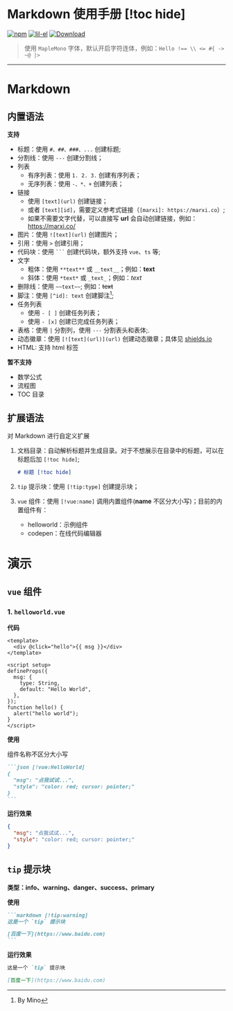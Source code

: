 # Markdown 使用手册 [!toc hide]

[![npm](https://img.shields.io/npm/v/vue.svg)](https://www.npmjs.com/package/vue) [![lil-el](https://github.com/vuejs/core/actions/workflows/ci.yml/badge.svg?branch=main)](https://github.com/lil-el) [![Download](https://img.shields.io/npm/dm/vue)](https://www.npmjs.com/package/vue)

> 使用 `MapleMono` 字体，默认开启字符连体，例如：`Hello !== \\ <= #{ -> ~@ |>`

---

# Markdown

## 内置语法

**支持**

- 标题：使用 `#、##、###、...` 创建标题;
- 分割线：使用 `---` 创建分割线；
- 列表
  - 有序列表：使用 `1. 2. 3.` 创建有序列表；
  - 无序列表：使用 `-、*、+` 创建列表；
- 链接
  - 使用 `[text](url)` 创建链接；
  - 或者 `[text][id]`，需要定义参考式链接（`[marxi]: https://marxi.co`）;
  - 如果不需要文字代替，可以直接写 **url** 会自动创建链接，例如：https://marxi.co/
- 图片：使用 `![text](url)` 创建图片；
- 引用：使用 `>` 创建引用；
- 代码块：使用 ` ``` ` 创建代码块，额外支持 `vue`、`ts` 等;
- 文字
  - 粗体：使用 `**text**` 或 `__text__`；例如：**text**
  - 斜体：使用 `*text*` 或 `_text_`；例如：_text_
- 删除线：使用 `~~text~~`; 例如：~~text~~
- 脚注：使用 `[^id]: text` 创建脚注[^1];
- 任务列表
  - 使用 `- [ ]` 创建任务列表；
  - 使用 `- [x]` 创建已完成任务列表；
- 表格：使用 `|` 分割列，使用 `---` 分割表头和表体;.
- 动态徽章：使用 `[![text](url)](url)` 创建动态徽章；具体见 [shields.io](https://shields.io/)
- HTML: 支持 html 标签

**暂不支持**

- 数学公式
- 流程图
- TOC 目录

## 扩展语法

对 Markdown 进行自定义扩展

1. 文档目录：自动解析标题并生成目录。对于不想展示在目录中的标题，可以在标题后加 `[!toc hide]`;

   ```markdown
   # 标题 [!toc hide]
   ```

2. `tip` 提示块：使用 `[!tip:type]` 创建提示块；

3. `vue` 组件：使用 `[!vue:name]` 调用内置组件(**name** 不区分大小写)；目前的内置组件有：
   - helloworld：示例组件
   - codepen：在线代码编辑器

# 演示

## `vue` 组件

### 1. `helloworld.vue`

**代码**

```vue
<template>
  <div @click="hello">{{ msg }}</div>
</template>

<script setup>
defineProps({
  msg: {
    type: String,
    default: "Hello World",
  },
});
function hello() {
  alert("hello world");
}
</script>
```

**使用**

组件名称不区分大小写

````markdown
```json [!vue:HelloWorld]
{
  "msg": "点我试试...",
  "style": "color: red; cursor: pointer;"
}
```
````

**运行效果**

```json [!vue:HelloWorld]
{
  "msg": "点我试试...",
  "style": "color: red; cursor: pointer;"
}
```

## `tip` 提示块

**类型：info、warning、danger、success、primary**

**使用**

````markdown
```markdown [!tip:warning]
这是一个 `tip` 提示块

[百度一下](https://www.baidu.com)
```
````

**运行效果**

```markdown [!tip:warning]
这是一个 `tip` 提示块

[百度一下](https://www.baidu.com)
```

[^1]: By Mino

[marxi]: https://marxi.co
